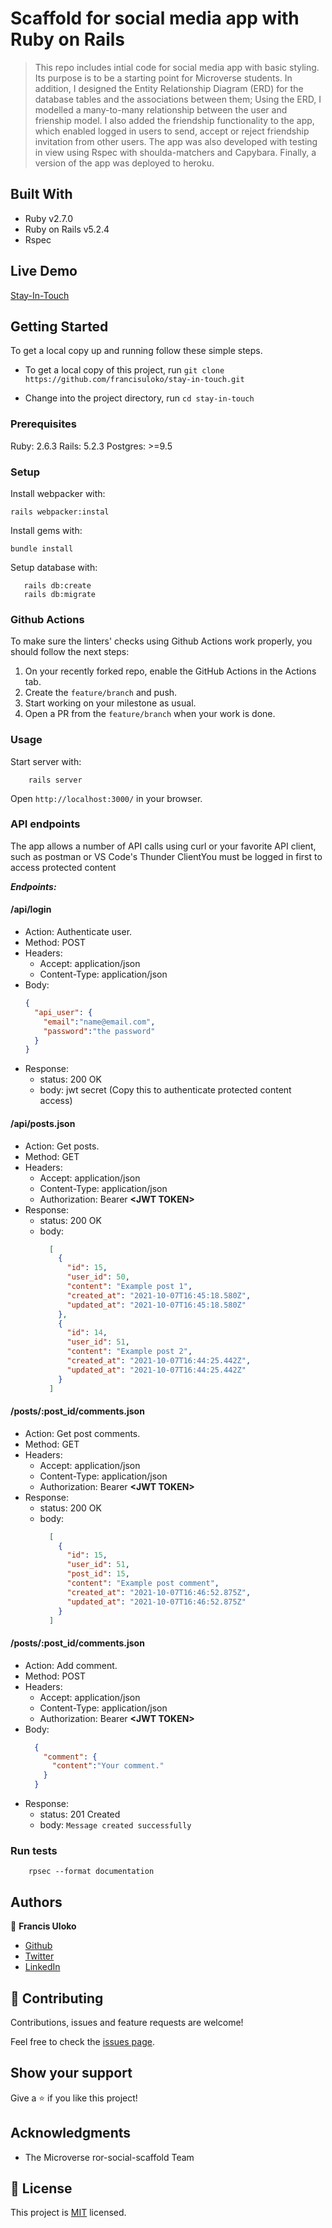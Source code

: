 # Scaffold for social media app with Ruby on Rails

> This repo includes intial code for social media app with basic styling. Its purpose is to be a starting point for Microverse students. In addition, I designed the Entity Relationship Diagram (ERD) for the database tables and the associations between them; Using the ERD, I modelled a many-to-many relationship between the user and frienship model. I also added the friendship functionality to the app, which enabled logged in users to send, accept or reject friendship invitation from other users. The app was also developed with testing in view using Rspec with shoulda-matchers and Capybara. Finally, a version of the app was deployed to heroku.

## Built With

- Ruby v2.7.0
- Ruby on Rails v5.2.4
- Rspec

## Live Demo

[Stay-In-Touch](https://stark-waters-40080.herokuapp.com/posts)


## Getting Started

To get a local copy up and running follow these simple steps.

- To get a local copy of this project, run
`git clone https://github.com/francisuloko/stay-in-touch.git`

- Change into the project directory, run
`cd stay-in-touch`

### Prerequisites

Ruby: 2.6.3
Rails: 5.2.3
Postgres: >=9.5

### Setup
Install webpacker with:

```
rails webpacker:instal
```

Install gems with:

```
bundle install
```

Setup database with:

```
   rails db:create
   rails db:migrate
```

### Github Actions

To make sure the linters' checks using Github Actions work properly, you should follow the next steps:

1. On your recently forked repo, enable the GitHub Actions in the Actions tab.
2. Create the `feature/branch` and push.
3. Start working on your milestone as usual.
4. Open a PR from the `feature/branch` when your work is done.


### Usage

Start server with:

```
    rails server
```

Open `http://localhost:3000/` in your browser.

### API endpoints

The app allows a number of API calls using curl or your favorite API client, such as postman or VS Code's Thunder ClientYou must be logged in first to access protected content

***Endpoints:***

#### /api/login
- Action: Authenticate user.
- Method: POST
- Headers:
  - Accept: application/json
  - Content-Type: application/json
- Body:
  ```json
  {
    "api_user": {
      "email":"name@email.com",
      "password":"the password"
    }
  }
  ```
- Response:
    - status: 200 OK
    - body: jwt secret (Copy this to authenticate protected content access)

#### /api/posts.json
- Action: Get posts.
- Method: GET
- Headers:
  - Accept: application/json
  - Content-Type: application/json
  - Authorization: Bearer **\<JWT TOKEN\>**
- Response:
  - status: 200 OK
  - body:
    ```json
      [
        {
          "id": 15,
          "user_id": 50,
          "content": "Example post 1",
          "created_at": "2021-10-07T16:45:18.580Z",
          "updated_at": "2021-10-07T16:45:18.580Z"
        },
        {
          "id": 14,
          "user_id": 51,
          "content": "Example post 2",
          "created_at": "2021-10-07T16:44:25.442Z",
          "updated_at": "2021-10-07T16:44:25.442Z"
        }
      ]

    ```

#### /posts/:post_id/comments.json
- Action: Get post comments.
- Method: GET
- Headers:
  - Accept: application/json
  - Content-Type: application/json
  - Authorization: Bearer **\<JWT TOKEN\>**
- Response:
  - status: 200 OK
  - body:
    ```json
      [
        {
          "id": 15,
          "user_id": 51,
          "post_id": 15,
          "content": "Example post comment",
          "created_at": "2021-10-07T16:46:52.875Z",
          "updated_at": "2021-10-07T16:46:52.875Z"
        }
      ]
    ```

#### /posts/:post_id/comments.json
- Action: Add comment.
- Method: POST
- Headers:
  - Accept: application/json
  - Content-Type: application/json
  - Authorization: Bearer **\<JWT TOKEN\>**
- Body:
  ```json
    {
      "comment": {
        "content":"Your comment."
      }
    }
  ```
- Response:
  - status: 201 Created
  - body: `Message created successfully`

### Run tests

```
    rpsec --format documentation
```


## Authors

👤 **Francis Uloko**

- [Github](https://github.com/francisuloko)
- [Twitter](https://twitter.com/francisuloko)
- [LinkedIn](https://linkedin.com/in/francisuloko)

## 🤝 Contributing

Contributions, issues and feature requests are welcome!

Feel free to check the [issues page](https://github.com/francisuloko/stay-in-touch/issues).

## Show your support

Give a ⭐️ if you like this project!

## Acknowledgments

- The Microverse ror-social-scaffold Team

## 📝 License

This project is [MIT](https://mit-license.org) licensed.

